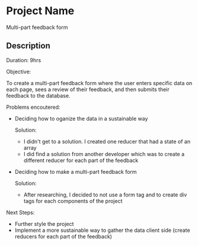 # Project Name

Multi-part feedback form

## Description

Duration: 9hrs

Objective: 

To create a multi-part feedback form where the user enters specific data on each page, sees a review of their feedback, and then submits their feedback to the database.

Problems encoutered:

- Deciding how to oganize the data in a sustainable way

    Solution: 
   
    - I didn't get to a solution. I created one reducer that had a state of an array
    - I did find a solution from another developer which was to create a different reducer for each part of the feedback

- Deciding how to make a multi-part feedback form

    Solution: 

    - After researching, I decided to not use a form tag and to create div tags for each components of the project
    

Next Steps: 

- Further style the project
- Implement a more sustainable way to gather the data client side (create reducers for each part of the feedback)

